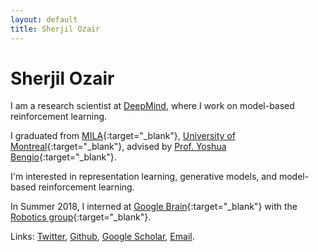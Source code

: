```yaml
---
layout: default
title: Sherjil Ozair
---
```


# Sherjil Ozair

I am a research scientist at [DeepMind](https://deepmind.com/), where I work on model-based reinforcement learning.

I graduated from [MILA](https://mila.umontreal.ca/en/){:target="_blank"}, [University of Montreal](http://www.umontreal.ca/en/){:target="_blank"}, advised by [Prof. Yoshua Bengio](http://www.iro.umontreal.ca/~bengioy/yoshua_en/index.html){:target="_blank"}.

I'm interested in representation learning, generative models, and model-based reinforcement learning.

In Summer 2018, I interned at [Google Brain](https://research.google.com/teams/brain/){:target="_blank"} with the [Robotics group](https://research.google.com/teams/brain/robotics/){:target="_blank"}.

Links: [Twitter](https://twitter.com/@sherjilozair), [Github](https://github.com/sherjilozair), [Google Scholar](https://scholar.google.ca/citations?user=O7MZStwAAAAJ), [Email](mailto:sherjilozair@gmail.com).
